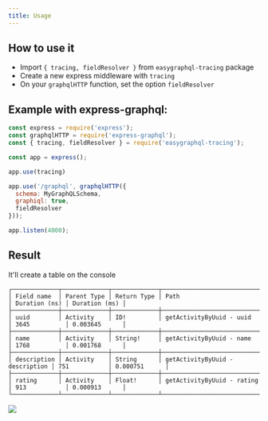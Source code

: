 ```yaml
---
title: Usage
---
```


## How to use it

+ Import `{ tracing, fieldResolver }` from `easygraphql-tracing` package
+ Create a new express middleware with `tracing`
+ On your `graphqlHTTP` function, set the option `fieldResolver`


## Example with express-graphql:

```js
const express = require('express');
const graphqlHTTP = require('express-graphql');
const { tracing, fieldResolver } = require('easygraphql-tracing');

const app = express();

app.use(tracing)

app.use('/graphql', graphqlHTTP({
  schema: MyGraphQLSchema,
  graphiql: true,
  fieldResolver
}));

app.listen(4000);
```

## Result
It'll create a table on the console
```
┌─────────────┬─────────────┬─────────────┬─────────────────────────────────┬───────────────┬───────────────┐
│ Field name  │ Parent Type │ Return Type │ Path                            │ Duration (ns) │ Duration (ms) │
├─────────────┼─────────────┼─────────────┼─────────────────────────────────┼───────────────┼───────────────┤
│ uuid        │ Activity    │ ID!         │ getActivityByUuid - uuid        │ 3645          │ 0.003645      │
├─────────────┼─────────────┼─────────────┼─────────────────────────────────┼───────────────┼───────────────┤
│ name        │ Activity    │ String!     │ getActivityByUuid - name        │ 1768          │ 0.001768      │
├─────────────┼─────────────┼─────────────┼─────────────────────────────────┼───────────────┼───────────────┤
│ description │ Activity    │ String      │ getActivityByUuid - description │ 751           │ 0.000751      │
├─────────────┼─────────────┼─────────────┼─────────────────────────────────┼───────────────┼───────────────┤
│ rating      │ Activity    │ Float!      │ getActivityByUuid - rating      │ 913           │ 0.000913      │
└─────────────┴─────────────┴─────────────┴─────────────────────────────────┴───────────────┴───────────────┘
```

<img src='https://raw.githubusercontent.com/EasyGraphQL/easygraphql-tracing/master/result.gif'>